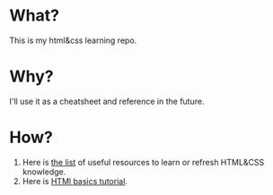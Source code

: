 # What?
This is my html&css learning repo. 
# Why?
I'll use it as a cheatsheet and reference in the future.
# How?
1. Here is [the list](RESOURCES.md) of useful resources to learn or refresh HTML&CSS knowledge.
1. Here is [HTMl basics tutorial](InternetingIsHard/README.md).